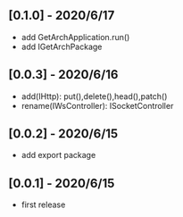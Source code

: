 ## [0.1.0] - 2020/6/17

* add GetArchApplication.run()
* add IGetArchPackage

## [0.0.3] - 2020/6/16

* add(IHttp): put(),delete(),head(),patch()
* rename(IWsController): ISocketController

## [0.0.2] - 2020/6/15

* add export package

## [0.0.1] - 2020/6/15

* first release
